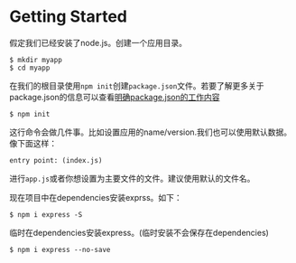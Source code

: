 # Getting Started

假定我们已经安装了node.js。创建一个应用目录。

```
$ mkdir myapp
$ cd myapp
```

在我们的根目录使用`npm init`创建`package.json`文件。若要了解更多关于package.json的信息可以查看[明确package.json的工作内容](https://docs.npmjs.com/files/package.json)

```
$ npm init
```

这行命令会做几件事。比如设置应用的name/version.我们也可以使用默认数据。像下面这样：

```
entry point: (index.js)
```

进行`app.js`或者你想设置为主要文件的文件。建议使用默认的文件名。

现在项目中在dependencies安装exprss。如下：

```
$ npm i express -S
```

临时在dependencies安装express。(临时安装不会保存在dependencies)

```
$ npm i express --no-save
```

